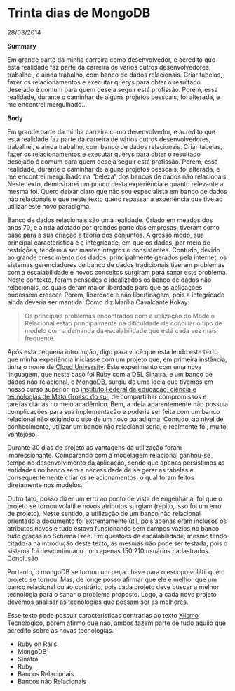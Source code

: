 # Trinta dias de MongoDB

28/03/2014 

**Summary**

Em grande parte da minha carreira como desenvolvedor, e acredito que esta realidade faz parte da carreira de vários outros desenvolvedores, trabalhei, e ainda trabalho, com banco de dados relacionais. Criar tabelas, fazer os relacionamentos e executar querys para obter o resultado desejado é comum para quem deseja seguir está profissão. Porém, essa realidade, durante o caminhar de alguns projetos pessoais, foi alterada, e me encontrei mergulhado... 

**Body**

Em grande parte da minha carreira como desenvolvedor, e acredito que esta realidade faz parte da carreira de vários outros desenvolvedores, trabalhei, e ainda trabalho, com banco de dados relacionais. Criar tabelas, fazer os relacionamentos e executar querys para obter o resultado desejado é comum para quem deseja seguir está profissão. Porém, essa realidade, durante o caminhar de alguns projetos pessoais, foi alterada, e me encontrei mergulhado na “beleza” dos bancos de dados não relacionais. Neste texto, demostrarei um pouco desta experiência e quanto relevante a mesma foi. Quero deixar claro que não sou especialista em banco de dados não relacionais e que neste texto quero repassar a experiência que tive ao utilizar este novo paradigma.

Banco de dados relacionais são uma realidade. Criado em meados dos anos 70, e ainda adotado por grandes parte das empresas, tiveram como base para a sua criação a teoria dos conjuntos. A grosso modo, sua principal característica é a integridade, em que os dados, por meio de restrições, tendem a ser manter íntegros e consistentes. Contudo, devido ao grande crescimento dos dados, principalmente gerados pela internet, os sistemas gerenciadores de banco de dados tradicionais tiveram problemas com a escalabilidade e novos conceitos surgiram para sanar este problema. Neste contexto, foram pensados e idealizados os banco de dados não relacionais, os quais deram maior liberdade para que as aplicações pudessem crescer. Porém, liberdade e não libertinagem, pois a integridade ainda deveria ser mantida. Como diz Marília Cavalcante Kokay:

> Os principais problemas encontrados com a utilização do Modelo Relacional estão principalmente na dificuldade de conciliar o tipo de modelo com a demanda da escalabilidade que está cada vez mais frequente.

Após esta pequena introdução, digo para você que está lendo este texto que minha experiência iniciasse com um projeto que, em primeira instância, tinha o nome de [Cloud University](https://github.com/luizpicolo/agenda-universitaria-ruby-sinatra). Este experimento com uma nova linguagem, que neste caso foi Ruby com a DSL Sinatra, e um banco de dados não relacional, o [MongoDB](https://www.mongodb.org/), surgiu de uma ideia que tivemos em nosso curso superior, no [instituto Federal de educação, ciência e tecnologias de Mato Grosso do sul](http://www.ifms.edu.br/), de compartilhar compromissos e tarefas diárias no meio acadêmico. Bem, a ideia aparentemente não possuía complicações para sua implementação e poderia ser feita com um banco relacional não exigindo o uso de um novo paradigma. Contudo, ao nível de conhecimento, utilizar um banco não relacional seria, e realmente foi, muito vantajoso.

Durante 30 dias de projeto as vantagens da utilização foram impressionante. Comparando com a modelagem relacional ganhou-se tempo no desenvolvimento da aplicação, sendo que apenas persistimos as entidades no banco sem a necessidade de se gerar as tabelas e consequentemente criar os relacionamentos, o qual foram feitos diretamente nos modelos.

Outro fato, posso dizer um erro ao ponto de vista de engenharia, foi que o projeto se tornou volátil e novos atributos surgiam (repito, isso foi um erro de projeto). Neste sentido, a utilização de um banco não relacional orientado a documento foi extremamente útil, pois apenas eram inclusos os atributos novos e tudo estava funcionando sem campos vazios no banco tudo graças ao Schema Free. Em questões de escalabilidade, mesmo tendo citado-a na introdução deste texto, as mesmas não pode ser testada, pois o sistema foi descontinuado com apenas 150 210 usuários cadastrados.
Conclusão

Portanto, o mongoDB se tornou um peça chave para o escopo volátil que o projeto se tornou. Mas, de longe posso afirmar que ele é melhor que um banco relacional ou ao contrário, pois cada projeto deve buscar a melhor tecnologia para o sanar o problema proposto. Logo, a cada novo projeto devemos analisar as tecnologias que possam ser as melhores.

Esse texto pode possuir caracteristicas contrárias ao texto [Xiismo Tecnologico](http://luizpicolo.com.br/2014/02/27/o-xiismo-tecnologico/#.UzWtdFRdWSR), porém afirmo que não, ambos fazem parte de tudo aquilo que acredito sobre as novas tecnologias.

* Ruby on Rails
* MongoDB
* Sinatra
* Ruby
* Bancos Relacionais
* Bancos não Relacionais 